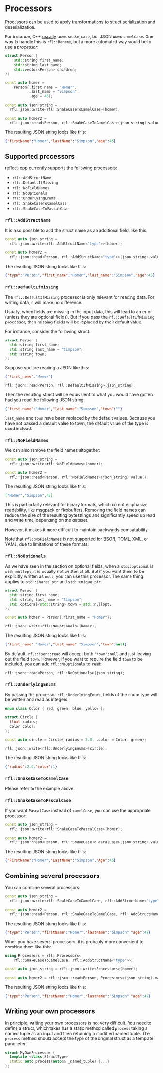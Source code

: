 # Processors 

Processors can be used to apply transformations to struct serialization and deserialization.

For instance, C++ [usually](http://isocpp.github.io/CppCoreGuidelines/CppCoreGuidelines#Rl-camel) uses `snake_case`, but JSON uses `camelCase`. One way to handle this is `rfl::Rename`, but a more automated way would be to use a *processor*:

```cpp
struct Person {
    std::string first_name;
    std::string last_name;
    std::vector<Person> children;
};

const auto homer =
    Person{.first_name = "Homer",
           .last_name = "Simpson",
           .age = 45};

const auto json_string = 
  rfl::json::write<rfl::SnakeCaseToCamelCase>(homer);

const auto homer2 = 
  rfl::json::read<Person, rfl::SnakeCaseToCamelCase>(json_string).value();
```

The resulting JSON string looks like this:

```json
{"firstName":"Homer","lastName":"Simpson","age":45}
```

## Supported processors

reflect-cpp currently supports the following processors:

- `rfl::AddStructName` 
- `rfl::DefaultIfMissing` 
- `rfl::NoFieldNames` 
- `rfl::NoOptionals` 
- `rfl::UnderlyingEnums` 
- `rfl::SnakeCaseToCamelCase` 
- `rfl::SnakeCaseToPascalCase` 

### `rfl::AddStructName` 

It is also possible to add the struct name as an additional field, like this:

```cpp
const auto json_string = 
  rfl::json::write<rfl::AddStructName<"type">>(homer);

const auto homer2 = 
  rfl::json::read<Person, rfl::AddStructName<"type">>(json_string).value();
```

The resulting JSON string looks like this:

```json
{"type":"Person","first_name":"Homer","last_name":"Simpson","age":45}
```

### `rfl::DefaultIfMissing`

The `rfl::DefaultIfMissing` processor is only relevant for reading data. For writing data, it will make no difference.

Usually, when fields are missing in the input data, this will lead to an error 
(unless they are optional fields).
But if you pass the `rfl::DefaultIfMissing` processor, then missing fields will be
replaced by their default value.

For instance, consider the following struct:

```cpp
struct Person {
  std::string first_name;
  std::string last_name = "Simpson";
  std::string town;
};
```

Suppose you are reading a JSON like this:

```json
{"first_name":"Homer"}
```

```cpp
rfl::json::read<Person, rfl::DefaultIfMissing>(json_string);
```

Then the resulting struct will be equivalent to what you would
have gotten had you read the following JSON string:

```json
{"first_name":"Homer","last_name":"Simpson","town":""}
```

`last_name` and `town` have been replaced by the default values.
Because you have not passed a default value to town, the default value
of the type is used instead.

### `rfl::NoFieldNames`

We can also remove the field names altogether: 

```cpp
const auto json_string = 
  rfl::json::write<rfl::NoFieldNames>(homer);

const auto homer2 = 
  rfl::json::read<Person, rfl::NoFieldNames>(json_string).value();
```

The resulting JSON string looks like this:

```json
["Homer","Simpson",45]
```

This is particularly relevant for binary formats, which do not emphasize readability,
like msgpack or flexbuffers. Removing the field names can reduce the size of the
resulting bytestrings and significantly speed up read and write time, 
depending on the dataset.

However, it makes it more difficult to maintain backwards compatability.

Note that `rfl::NoFieldNames` is not supported for BSON, TOML, XML, or YAML, due
to limitations of these formats. 

### `rfl::NoOptionals`

As we have seen in the section on optional fields, when a `std::optional` is
`std::nullopt`, it is usually not written at all. But if you want them to be explicitly
written as `null`, you can use this processor. The same thing applies to `std::shared_ptr` and 
`std::unique_ptr`.

```cpp
struct Person {
  std::string first_name;
  std::string last_name = "Simpson";
  std::optional<std::string> town = std::nullopt;
};

const auto homer = Person{.first_name = "Homer"};

rfl::json::write<rfl::NoOptionals>(homer);
```

The resulting JSON string looks like this:

```json
{"first_name":"Homer","last_name":"Simpson","town":null}
```

By default, `rfl::json::read` will accept both `"town":null` and just 
leaving out the field `town`. However, if you want to require the field
`town` to be included, you can add `rfl::NoOptionals` to `read`:

```
rfl::json::read<Person, rfl::NoOptionals>(json_string);
```

### `rfl::UnderlyingEnums`

By passing the processor `rfl::UnderlyingEnums`, fields of the enum type will be written and read as integers

```cpp
enum class Color { red, green, blue, yellow };

struct Circle {
  float radius;
  Color color;
};

const auto circle = Circle{.radius = 2.0, .color = Color::green};

rfl::json::write<rfl::UnderlyingEnums>(circle);
```

The resulting JSON string looks like this:

```json
{"radius":2.0,"color":1}
```

### `rfl::SnakeCaseToCamelCase`

Please refer to the example above.

### `rfl::SnakeCaseToPascalCase`

If you want `PascalCase` instead of `camelCase`, you can use the appropriate processor:

```cpp
const auto json_string = 
  rfl::json::write<rfl::SnakeCaseToPascalCase>(homer);

const auto homer2 = 
  rfl::json::read<Person, rfl::SnakeCaseToPascalCase>(json_string).value();
```

The resulting JSON string looks like this:

```json
{"FirstName":"Homer","LastName":"Simpson","Age":45}
```

## Combining several processors

You can combine several processors:

```cpp
const auto json_string = 
  rfl::json::write<rfl::SnakeCaseToCamelCase, rfl::AddStructName<"type">>(homer);

const auto homer2 = 
  rfl::json::read<Person, rfl::SnakeCaseToCamelCase, rfl::AddStructName<"type">>(json_string).value();
```

The resulting JSON string looks like this:

```json
{"type":"Person","firstName":"Homer","lastName":"Simpson","age":45}
```

When you have several processors, it is probably more convenient to combine them like this:

```cpp
using Processors = rfl::Processors<
    rfl::SnakeCaseToCamelCase, rfl::AddStructName<"type">>;

const auto json_string = rfl::json::write<Processors>(homer);

const auto homer2 = rfl::json::read<Person, Processors>(json_string).value();
```

The resulting JSON string looks like this:

```json
{"type":"Person","firstName":"Homer","lastName":"Simpson","age":45}
```

## Writing your own processors

In principle, writing your own processors is not very difficult. You need to define a struct, which takes has a static method called `process` taking a named tuple as an input and then returning a modified named tuple. The `process` method should accept the type of the original struct as a template parameter.

```cpp
struct MyOwnProcessor {
  template <class StructType>
  static auto process(auto&& _named_tuple) {...}
};
```
